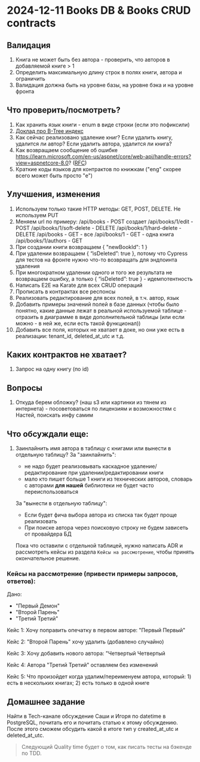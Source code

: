 # 2024-12-11 Books DB & Books CRUD contracts

## Валидация
1. Книга не может быть без автора - проверить, что авторов в добавляемой книге > 1
2. Определить максимальную длину строк в полях книги, автора и ограничить
3. Валидация должна быть на уровне базы, на уровне бэка и на уровне фронта


## Что проверить/посмотреть?
1. Как хранить язык книги - enum в виде строки (если это пофиксили)
2. [Доклад про B-Tree индекс](https://www.youtube.com/watch?v=y-Wtyvme4gE)
3. Как сейчас реализовано удаление книг? Если удалить книгу, удалится ли автор? Если удалить автора, удалится ли книга?
4. Как возвращаем сообщение об ошибке https://learn.microsoft.com/en-us/aspnet/core/web-api/handle-errors?view=aspnetcore-8.0? ([RFC](https://tools.ietf.org/html/rfc7807))
5. Краткие коды языков для контрактов по книжкам ("eng" скорее всего может быть просто "e")


## Улучшения, изменения
1. Используем только такие HTTP методы: GET, POST, DELETE. Не используем PUT
2. Меняем url по примеру:
/api/books - POST создает
/api/books/1/edit - POST
/api/books/1/soft-delete - DELETE
/api/books/1/hard-delete - DELETE
/api/books - GET - все
/api/books/1 - GET - одна книга
/api/books/1/authors - GET
3. При создании книги возвращаем { "newBookId": 1 }
4. При удалении возвращаем { “isDeleted”: true }, потому что Cypress для тестов на фронте нужно что-то возвращать для эндпоинта удаления
5. При многократном удалении одного и того же результата не возвращаем ошибку, а только { “isDeleted”: true } - идемпотентность
6. Написать E2E на Karate для всех CRUD операций
7. Прописать в контрактах все респонсы
8. Реализовать редактирование для всех полей, в т.ч. автор, язык
9. Добавить примеры значений полей в базе данных (чтобы было понятно, какие данные лежат в реальной используемой таблице - отразить в диаграмме в виде дополнительной таблицы (или если можно - в ней же, если есть такой функционал))
10. Добавить все поля, которых не хватает в доке, но они уже есть в реализации: tenant_id, deleted_at_utc и т.д.

## Каких контрактов не хватает?
1. Запрос на одну книгу (по id)


## Вопросы
1. Откуда берем обложку? (наш s3 или картинки из тянем из интернета) - посоветоваться по лицензиям и возможностям с Настей, поискать инфу самим


## Что обсуждали еще:
1) Заинлайнить имя автора в таблицу с книгами или вынести в отдельную таблицу?
   За "заинлайнить": 
   - не надо будет реализовывать каскадное удаление/редактирование при удалении/редактировании книги
   - мало кто пишет больше 1 книги из технических авторов, словарь с авторами **для нашей** библиотеки не будет часто переиспользоваться

   За "вынести в отдельную таблицу":
   - Если будет фича выбора автора из списка так будет проще реализовать
   - При поиске автора через поисковую строку не будем зависеть от провайдера БД

   Пока что оставили с отдельной таблицей, нужно написать ADR и рассмотреть кейсы из раздела `Кейсы на рассмотрение`, чтобы принять окончательное решение.

### Кейсы на рассмотрение (привести примеры запросов, ответов):
Дано:
- "Первый Демон"
- "Второй Парень"
- "Третий Третий"

Кейс 1: Хочу поправить опечатку в первом авторе: "Первый Первый"

Кейс 2: "Второй Парень" хочу удалить (добавлено случайно)

Кейс 3: Хочу добавить нового автора: "Четвертый Четвертый

Кейс 4: Автора "Третий Третий" оставляем без изменений

Кейс 5: Что произойдет когда удалим/переименуем автора, который: 1) есть в нескольких книгах; 2) есть только в одной книге


## Домашнее задание
Найти в Tech-канале обсуждение Саши и Игоря по datetime в PostgreSQL, почитать его и почитать статью к этому обсуждению. После этого сможем обсудить какой в итоге тип у created_at_utc и deleted_at_utc.


> Следующий Quality time будет о том, как писать тесты на бэкенде по TDD.
